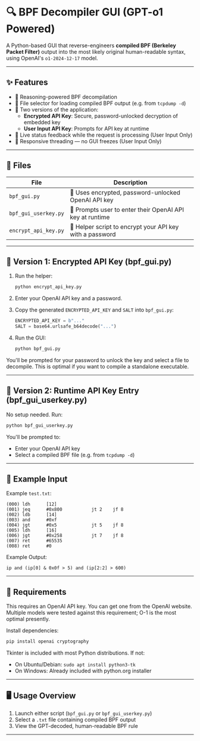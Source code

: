 # 🔍 BPF Decompiler GUI (GPT-o1 Powered)

A Python-based GUI that reverse-engineers **compiled BPF (Berkeley Packet Filter)** output into the most likely original human-readable syntax, using OpenAI's `o1-2024-12-17` model.

---

## ✨ Features

- 🧠 Reasoning-powered BPF decompilation
- 📁 File selector for loading compiled BPF output (e.g. from `tcpdump -d`)
- 🔐 Two versions of the application:
  - **Encrypted API Key**: Secure, password-unlocked decryption of embedded key
  - **User Input API Key**: Prompts for API key at runtime
- 🔄 Live status feedback while the request is processing (User Input Only)
- 🧵 Responsive threading — no GUI freezes (User Input Only)

---

## 📁 Files

| File                  | Description                                                   |
|-----------------------|---------------------------------------------------------------|
| `bpf_gui.py`          | 🔐 Uses encrypted, password-unlocked OpenAI API key           |
| `bpf_gui_userkey.py`  | 🔑 Prompts user to enter their OpenAI API key at runtime      |
| `encrypt_api_key.py`  | 🔐 Helper script to encrypt your API key with a password      |

---

## 🔐 Version 1: Encrypted API Key (bpf_gui.py)

1. Run the helper:
   ```bash
   python encrypt_api_key.py
   ```
2. Enter your OpenAI API key and a password.
3. Copy the generated `ENCRYPTED_API_KEY` and `SALT` into `bpf_gui.py`:
   ```python
   ENCRYPTED_API_KEY = b"..."
   SALT = base64.urlsafe_b64decode("...")
   ```

4. Run the GUI:
   ```bash
   python bpf_gui.py
   ```

You'll be prompted for your password to unlock the key and select a file to decompile. This is optimal if you want to compile a standalone executable.

---

## 🔑 Version 2: Runtime API Key Entry (bpf_gui_userkey.py)

No setup needed. Run:
```bash
python bpf_gui_userkey.py
```

You'll be prompted to:
- Enter your OpenAI API key
- Select a compiled BPF file (e.g. from `tcpdump -d`)

---

## 📄 Example Input

Example `test.txt`:
```
(000) ldh      [12]
(001) jeq      #0x800           jt 2    jf 8
(002) ldb      [14]
(003) and      #0xf
(004) jgt      #0x5             jt 5    jf 8
(005) ldh      [16]
(006) jgt      #0x258           jt 7    jf 8
(007) ret      #65535
(008) ret      #0
```

Example Output:
```
ip and (ip[0] & 0x0f > 5) and (ip[2:2] > 600)
```

---

## 🧠 Requirements

This requires an OpenAI API key. You can get one from the OpenAI website. Multiple models were tested against this requirement; O-1 is the most optimal presently. 

Install dependencies:
```bash
pip install openai cryptography
```

Tkinter is included with most Python distributions. If not:
- On Ubuntu/Debian: `sudo apt install python3-tk`
- On Windows: Already included with python.org installer

---

## 🖥 Usage Overview

1. Launch either script (`bpf_gui.py` or `bpf_gui_userkey.py`)
2. Select a `.txt` file containing compiled BPF output
3. View the GPT-decoded, human-readable BPF rule

---

